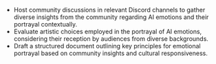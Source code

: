 - Host community discussions in relevant Discord channels to gather diverse insights from the community regarding AI emotions and their portrayal contextually.
- Evaluate artistic choices employed in the portrayal of AI emotions, considering their reception by audiences from diverse backgrounds.
- Draft a structured document outlining key principles for emotional portrayal based on community insights and cultural responsiveness.